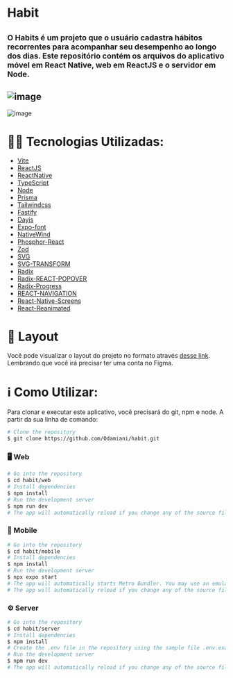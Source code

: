 # Habit
<sub>O Habits é um projeto que o usuário cadastra hábitos recorrentes para acompanhar seu desempenho ao longo dos dias. Este repositório contém os arquivos do aplicativo móvel em React Native, web em ReactJS e o servidor em Node.</sub>
---

![image](https://user-images.githubusercontent.com/106568299/214436413-44fc4c1a-6937-4fe8-b0bd-95b9e1889023.png)
---
![image](https://user-images.githubusercontent.com/106568299/214436538-9be4ded9-1377-444c-9093-8774765f69fc.png)

# :man_technologist: Tecnologias Utilizadas:
* [Vite](https://vitejs.dev/)
* [ReactJS](https://reactjs.org/)
* [ReactNative](https://reactnative.dev/)
* [TypeScript](https://www.typescriptlang.org/)
* [Node](https://nodejs.org/en/)
* [Prisma](https://www.prisma.io/)
* [Tailwindcss](https://tailwindcss.com/)
* [Fastify](https://www.fastify.io/)
* [Dayjs](https://day.js.org/)
* [Expo-font](https://docs.expo.dev/versions/latest/sdk/font/)
* [NativeWind](https://www.nativewind.dev/quick-starts/expo)
* [Phosphor-React](https://www.npmjs.com/package/phosphor-react)
* [Zod](https://www.npmjs.com/package/zod)
* [SVG](https://docs.expo.dev/versions/latest/sdk/svg/)
* [SVG-TRANSFORM](https://github.com/kristerkari/react-native-svg-transformer)
* [Radix](https://www.radix-ui.com/)
* [Radix-REACT-POPOVER](https://www.radix-ui.com/docs/primitives/components/popover)
* [Radix-Progress](https://www.radix-ui.com/docs/primitives/components/progress)
* [REACT-NAVIGATION](https://reactnavigation.org/)
* [React-Native-Screens](https://reactnavigation.org/docs/getting-started/)
* [React-Reanimated](https://docs.expo.dev/versions/latest/sdk/reanimated/)

# :bookmark: Layout
Você pode visualizar o layout do projeto no formato através [desse link](https://www.figma.com/file/v5n3GPM7sPt7EULVOdJzuC/Habits-(i)-(Community)?node-id=6%3A344&t=EHUH7TqPIXD7qb6i-0). Lembrando que você irá precisar ter uma conta no Figma.

# :information_source: Como Utilizar:
Para clonar e executar este aplicativo, você precisará do git, npm e node. A partir da sua linha de comando:
```bash
# Clone the repository
$ git clone https://github.com/Odamiani/habit.git
```

### 🖥️ Web

```bash
# Go into the repository
$ cd habit/web
# Install dependencies
$ npm install
# Run the development server
$ npm run dev
# The app will automatically reload if you change any of the source files.
```

### 📱 Mobile

```bash
# Go into the repository
$ cd habit/mobile
# Install dependencies
$ npm install
# Run the development server
$ npx expo start
# The app will automatically starts Metro Bundler. You may use an emulator or your own smartphone.
# The app will automatically reload if you change any of the source files.
```

### ⚙️ Server

```bash
# Go into the repository
$ cd habit/server
# Install dependencies
$ npm install
# Create the .env file in the repository using the sample file .env.example
# Run the development server
$ npm run dev
# The app will automatically reload if you change any of the source files.
```

